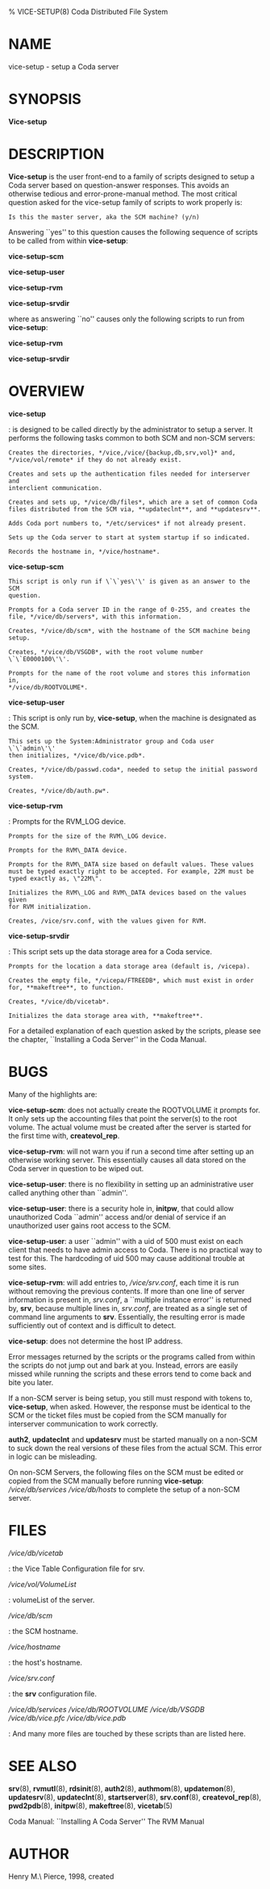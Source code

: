 % VICE-SETUP(8) Coda Distributed File System

NAME
====

vice-setup - setup a Coda server

SYNOPSIS
========

**Vice-setup**

DESCRIPTION
===========

**Vice-setup** is the user front-end to a family of scripts designed to
setup a Coda server based on question-answer responses. This avoids an
otherwise tedious and error-prone-manual method. The most critical
question asked for the vice-setup family of scripts to work properly is:

    Is this the master server, aka the SCM machine? (y/n) 

Answering \`\`yes\'\' to this question causes the following sequence of
scripts to be called from within **vice-setup**:

**vice-setup-scm**

**vice-setup-user**

**vice-setup-rvm**

**vice-setup-srvdir**

where as answering \`\`no\'\' causes only the following scripts to run
from **vice-setup**:

**vice-setup-rvm**

**vice-setup-srvdir**

OVERVIEW
========

**vice-setup**   

:   is designed to be called directly by the administrator to setup a
    server. It performs the following tasks common to both SCM and non-SCM
    servers:

    Creates the directories, */vice,/vice/{backup,db,srv,vol}* and,
    */vice/vol/remote* if they do not already exist.

    Creates and sets up the authentication files needed for interserver and
    interclient communication.

    Creates and sets up, */vice/db/files*, which are a set of common Coda
    files distributed from the SCM via, **updateclnt**, and **updatesrv**.

    Adds Coda port numbers to, */etc/services* if not already present.

    Sets up the Coda server to start at system startup if so indicated.

    Records the hostname in, */vice/hostname*.

**vice-setup-scm**

    This script is only run if \`\`yes\'\' is given as an answer to the SCM
    question.

    Prompts for a Coda server ID in the range of 0-255, and creates the
    file, */vice/db/servers*, with this information.

    Creates, */vice/db/scm*, with the hostname of the SCM machine being
    setup.

    Creates, */vice/db/VSGDB*, with the root volume number \`\`E0000100\'\'.

    Prompts for the name of the root volume and stores this information in,
    */vice/db/ROOTVOLUME*.

**vice-setup-user**   

:   This script is only run by, **vice-setup**, when the machine is
    designated as the SCM.

    This sets up the System:Administrator group and Coda user \`\`admin\'\'
    then initializes, */vice/db/vice.pdb*.

    Creates, */vice/db/passwd.coda*, needed to setup the initial password
    system.

    Creates, */vice/db/auth.pw*.

**vice-setup-rvm**

:   Prompts for the RVM\_LOG device.

    Prompts for the size of the RVM\_LOG device.

    Prompts for the RVM\_DATA device.

    Prompts for the RVM\_DATA size based on default values. These values
    must be typed exactly right to be accepted. For example, 22M must be
    typed exactly as, \"22M\".

    Initializes the RVM\_LOG and RVM\_DATA devices based on the values given
    for RVM initialization.

    Creates, /vice/srv.conf, with the values given for RVM.

**vice-setup-srvdir**

:   This script sets up the data storage area for a Coda service.

    Prompts for the location a data storage area (default is, /vicepa).

    Creates the empty file, */vicepa/FTREEDB*, which must exist in order
    for, **makeftree**, to function.

    Creates, */vice/db/vicetab*.

    Initializes the data storage area with, **makeftree**.

For a detailed explanation of each question asked by the scripts, please
see the chapter, \`\`Installing a Coda Server\'\' in the Coda Manual.

BUGS
====

Many of the highlights are:

**vice-setup-scm**: does not actually create the ROOTVOLUME it prompts
for. It only sets up the accounting files that point the server(s) to
the root volume. The actual volume must be created after the server is
started for the first time with, **createvol\_rep**.

**vice-setup-rvm**: will not warn you if run a second time after setting
up an otherwise working server. This essentially causes all data stored
on the Coda server in question to be wiped out.

**vice-setup-user**: there is no flexibility in setting up an
administrative user called anything other than \`\`admin\'\'.

**vice-setup-user**: there is a security hole in, **initpw**, that could
allow unauthorized Coda \`\`admin\'\' access and/or denial of service if
an unauthorized user gains root access to the SCM.

**vice-setup-user**: a user \`\`admin\'\' with a uid of 500 must exist
on each client that needs to have admin access to Coda. There is no
practical way to test for this. The hardcoding of uid 500 may cause
additional trouble at some sites.

**vice-setup-rvm**: will add entries to, */vice/srv.conf*, each time it
is run without removing the previous contents. If more than one line of
server information is present in, *srv.conf*, a \`\`multiple instance
error\'\' is returned by, **srv**, because multiple lines in,
*srv.conf*, are treated as a single set of command line arguments to
**srv**. Essentially, the resulting error is made sufficiently out of
context and is difficult to detect.

**vice-setup**: does not determine the host IP address.

Error messages returned by the scripts or the programs called from
within the scripts do not jump out and bark at you. Instead, errors are
easily missed while running the scripts and these errors tend to come
back and bite you later.

If a non-SCM server is being setup, you still must respond with tokens
to, **vice-setup**, when asked. However, the response must be identical
to the SCM or the ticket files must be copied from the SCM manually for
interserver communication to work correctly.

**auth2**, **updateclnt** and **updatesrv** must be started manually on
a non-SCM to suck down the real versions of these files from the actual
SCM. This error in logic can be misleading.

On non-SCM Servers, the following files on the SCM must be edited or
copied from the SCM manually before running **vice-setup**:
*/vice/db/services* */vice/db/hosts* to complete the setup of a non-SCM
server.

FILES
=====

*/vice/db/vicetab*

:   the Vice Table Configuration file for srv.

*/vice/vol/VolumeList*

:   volumeList of the server.

*/vice/db/scm*

:   the SCM hostname.

*/vice/hostname*

:   the host\'s hostname.

*/vice/srv.conf*

:   the **srv** configuration file.

*/vice/db/services* */vice/db/ROOTVOLUME* */vice/db/VSGDB* */vice/db/vice.pfc* */vice/db/vice.pdb*

:   And many more files are touched by these scripts than are listed here.

SEE ALSO
========

**srv**(8), **rvmutl**(8), **rdsinit**(8), **auth2**(8), **authmom**(8), **updatemon**(8),
**updatesrv**(8), **updateclnt**(8), **startserver**(8), **srv.conf**(8),
**createvol\_rep**(8), **pwd2pdb**(8), **initpw**(8), **makeftree**(8), **vicetab**(5)

Coda Manual: \`\`Installing A Coda Server\'\' The RVM Manual

AUTHOR
======

Henry M.\ Pierce, 1998, created
